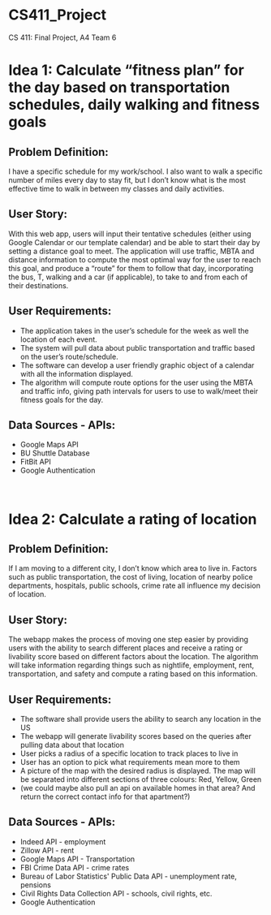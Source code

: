 # CS411_Project

CS 411: Final Project, A4 Team 6
<br>
<h1>Idea 1:  Calculate “fitness plan” for the day based on transportation schedules, daily walking and fitness goals</h1>
<h2>Problem Definition: </h2>
<p>I have a specific schedule for my work/school. I also want to walk a specific number of miles every day to stay fit, but I don’t know what is the most effective time to walk in between my classes and daily activities. </p>
<h2>User Story: </h2>
<p>With this web app, users will input their tentative schedules (either using Google Calendar or our template calendar) and be able to start their day by setting a distance goal to meet. The application will use traffic, MBTA and distance information to compute the most optimal way for the user to reach this goal, and produce a “route” for them to follow that day, incorporating the bus, T, walking and a car (if applicable), to take to and from each of their destinations.</p>
<h2>User Requirements: </h2>
<ul>
<li>The application takes in the user’s schedule for the week as well the location of each event.</li>
<li>The system will pull data about public transportation and traffic based on the user’s route/schedule.</li>
<li>The software can develop a user friendly graphic object of a calendar with all the information displayed.</li>
<li>The algorithm will compute route options for the user using the MBTA and traffic info, giving path intervals for users to use to walk/meet their fitness goals for the day.</li>
</ul>
<h2>Data Sources - APIs: </h2>
<ul>
  <li>Google Maps API</li>
  <li>BU Shuttle Database</li>
  <li>FitBit API</li>
  <li>Google Authentication</li>
</ul>


<br>
<h1>Idea 2: Calculate a rating of location </h1>
<h2>Problem Definition: </h2>
<p>
  If I am moving to a different city, I don’t know which area to live 
in. Factors such as public transportation, the cost of living, location of nearby police 
departments, hospitals, public schools, crime rate all influence my decision of location. 
</p>
<h2>User Story: </h2>
<p>
  The webapp makes the process of moving one step easier by providing users with the ability to search different places and receive a rating or livability score based on different factors about the location. The algorithm will take information regarding things such as nightlife, employment, rent, transportation, and safety and compute a rating based on this information.
</p>
<h2>User Requirements: </h2>
<ul>
  <li>The software shall provide users the ability to search any location in the US</li>
  <li>The webapp will generate livability scores based on the queries after pulling data about that location</li>
  <li>User picks a radius of a specific location to track places to live in</li>
  <li>User has an option to pick what requirements mean more to them</li>
  <li>A picture of the map with the desired radius is displayed. The map will be separated into different sections of three colours: Red, Yellow, Green</li>
  <li>(we could maybe also pull an api on available homes in that area? And return the correct contact info for that apartment?)</li>
</ul>
<h2>Data Sources - APIs: </h2>
<ul>
<li>Indeed API - employment</li>
<li>Zillow API - rent</li>
<li>Google Maps API - Transportation</li>
<li>FBI Crime Data API - crime rates</li>
<li>Bureau of Labor Statistics' Public Data API - unemployment rate, pensions</li>
<li>Civil Rights Data Collection API - schools, civil rights, etc. </li>
<li>Google Authentication</li>
</ul>
